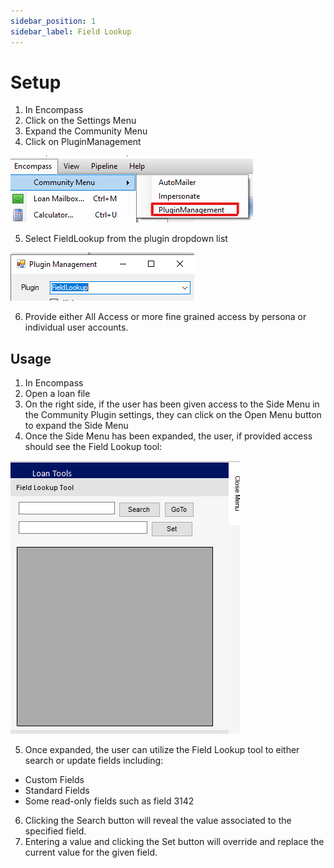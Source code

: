 ```yaml
---
sidebar_position: 1
sidebar_label: Field Lookup
---
```


# Setup

1. In Encompass
2. Click on the Settings Menu
3. Expand the Community Menu
4. Click on PluginManagement

![Community Plugin Menu](/img/CommunityPluginMenu.png)

5. Select FieldLookup from the plugin dropdown list

![Plugin Managemnt Dropdown](/img/SideMenu/FieldLookupDropdown.png)

6. Provide either All Access or more fine grained access by persona or individual user accounts.

## Usage

1. In Encompass
2. Open a loan file
3. On the right side, if the user has been given access to the Side Menu in the Community Plugin settings, they can click on the Open Menu button to expand the Side Menu
4. Once the Side Menu has been expanded, the user, if provided access should see the Field Lookup tool:

![Field Lookup Tool](/img/SideMenu/FieldLookupTool.png)

5. Once expanded, the user can utilize the Field Lookup tool to either search or update fields including:

- Custom Fields
- Standard Fields
- Some read-only fields such as field 3142

6. Clicking the Search button will reveal the value associated to the specified field.
7. Entering a value and clicking the Set button will override and replace the current value for the given field.
